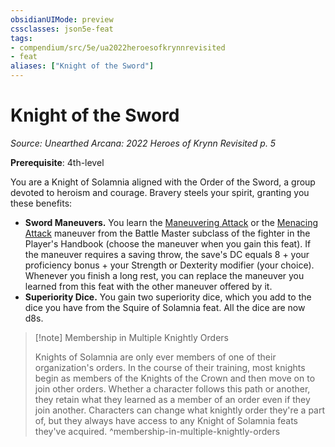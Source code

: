 ```yaml
---
obsidianUIMode: preview
cssclasses: json5e-feat
tags:
- compendium/src/5e/ua2022heroesofkrynnrevisited
- feat
aliases: ["Knight of the Sword"]
---
```

# Knight of the Sword
*Source: Unearthed Arcana: 2022 Heroes of Krynn Revisited p. 5*  

**Prerequisite**: 4th-level

You are a Knight of Solamnia aligned with the Order of the Sword, a group devoted to heroism and courage. Bravery steels your spirit, granting you these benefits:

- **Sword Maneuvers.** You learn the [Maneuvering Attack](/Systems/5e/optional-features/maneuvering-attack.md) or the [Menacing Attack](/Systems/5e/optional-features/menacing-attack.md) maneuver from the Battle Master subclass of the fighter in the Player's Handbook (choose the maneuver when you gain this feat). If the maneuver requires a saving throw, the save's DC equals 8 + your proficiency bonus + your Strength or Dexterity modifier (your choice). Whenever you finish a long rest, you can replace the maneuver you learned from this feat with the other maneuver offered by it.  
- **Superiority Dice.** You gain two superiority dice, which you add to the dice you have from the Squire of Solamnia feat. All the dice are now d8s.  

> [!note] Membership in Multiple Knightly Orders
> 
> Knights of Solamnia are only ever members of one of their organization's orders. In the course of their training, most knights begin as members of the Knights of the Crown and then move on to join other orders. Whether a character follows this path or another, they retain what they learned as a member of an order even if they join another. Characters can change what knightly order they're a part of, but they always have access to any Knight of Solamnia feats they've acquired.
^membership-in-multiple-knightly-orders